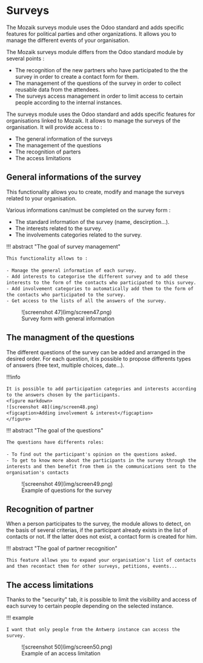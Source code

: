 # Surveys

The Mozaik surveys module uses the Odoo standard and adds specific features for political parties and other organizations. It allows you to manage the different events of your organisation.

The Mozaik surveys module differs from the Odoo standard module by several points :

- The recognition of the new partners who have participated to the the survey in order to create a contact form for them.
- The management of the questions of the survey in order to collect reusable data from the attendees.
- The surveys access management in order to limit access to certain people according to the internal instances.

The surveys module uses the Odoo standard and adds specific features for organisations linked to Mozaik. It allows to manage the surveys of the organisation. It will provide access to :

- The general information of the surveys
- The management of the questions
- The recognition of parters
- The access limitations

## General informations of the survey

This functionality allows you to create, modify and manage the surveys related to your organisation.

Various informations can/must be completed on the survey form :

- The standard information of the survey (name, descirption...).
- The interests related to the survey.
- The involvements categories related to the survey.

!!! abstract "The goal of survey management"

    This functionality allows to :

    - Manage the general information of each survey.
    - Add interests to categorise the different survey and to add these interests to the form of the contacts who participated to this survey.
    - Add involvement categories to automatically add them to the form of the contacts who participated to the survey.
    - Get access to the lists of all the answers of the survey.

<figure markdown>
![screenshot 47](img/screen47.png)
<figcaption>Survey form with general information</figcaption>
</figure>

## The managment of the questions

The different questions of the survey can be added and arranged in the desired order. For each question, it is possible to propose differents types of answers (free text, multiple choices, date...).

!!!info 

    It is possible to add participation categories and interests according to the answers chosen by the participants. 
    <figure markdown>
    ![screenshot 48](img/screen48.png)
    <figcaption>Adding involvement & interest</figcaption>
    </figure>

!!! abstract "The goal of the questions"

    The questions have differents roles:
    
    - To find out the participant's opinion on the questions asked.
    - To get to know more about the participants in the survey through the interests and then benefit from them in the communications sent to the organisation's contacts 

<figure markdown>
![screenshot 49](img/screen49.png)
<figcaption>Example of questions for the survey</figcaption>
</figure>

## Recognition of partner

When a person participates to the survey, the module allows to detect, on the basis of several criterias, if the participant already exists in the list of contacts or not. If the latter does not exist, a contact form is created for him. 

!!! abstract "The goal of partner recognition"

    This feature allows you to expand your organisation's list of contacts and then recontact them for other surveys, petitions, events...

## The access limitations

Thanks to the "security" tab, it is possible to limit the visibility and access of each survey to certain people depending on the selected instance. 

!!! example 

    I want that only people from the Antwerp instance can access the survey.

<figure markdown>
![screenshot 50](img/screen50.png)
<figcaption>Example of an access limitation</figcaption>
</figure>

